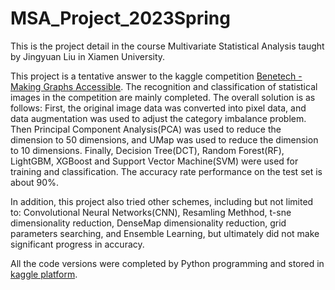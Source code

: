 # MSA_Project_2023Spring
This is the project detail in the course Multivariate Statistical Analysis taught by Jingyuan Liu in Xiamen University.

This project is a tentative answer to the kaggle competition [Benetech - Making Graphs Accessible](https://www.kaggle.com/competitions/benetech-making-graphs-accessible). The recognition and classification of statistical images in the competition are mainly completed. The overall solution is as follows: First, the original image data was converted into pixel data, and data augmentation was used to adjust the category imbalance problem. Then Principal Component Analysis(PCA) was used to reduce the dimension to 50 dimensions, and UMap was used to reduce the dimension to 10 dimensions. Finally, Decision Tree(DCT), Random Forest(RF), LightGBM, XGBoost and Support Vector Machine(SVM) were used for training and classification. The accuracy rate performance on the test set is about 90%.

In addition, this project also tried other schemes, including but not limited to: Convolutional Neural Networks(CNN), Resamling Methhod, t-sne dimensionality reduction, DenseMap dimensionality reduction, grid parameters searching, and Ensemble Learning, but ultimately did not make significant progress in accuracy.

All the code versions were completed by Python programming and stored in [kaggle platform](https://www.kaggle.com/code/yicheung1/cnn-method).

